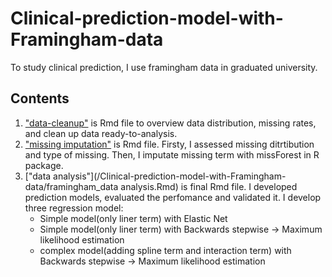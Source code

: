 # Clinical-prediction-model-with-Framingham-data
To study clinical prediction, I use framingham data in graduated university.
## Contents
1. ["data-cleanup"]() is Rmd file to overview data distribution, missing rates, and clean up data ready-to-analysis.
2. ["missing imputation"]() is Rmd file. Firsty, I assessed missing ditrtibution and type of missing. Then, I imputate missing term with missForest in R package.
3. ["data analysis"](/Clinical-prediction-model-with-Framingham-data/framingham_data analysis.Rmd) is final Rmd file. I developed prediction models, evaluated the perfomance and validated it.
   I develop three regression model:
     - Simple model(only liner term) with Elastic Net
     - Simple model(only liner term) with Backwards stepwise -> Maximum likelihood estimation 
     - complex model(adding spline term and interaction term) with Backwards stepwise -> Maximum likelihood estimation 
